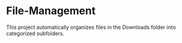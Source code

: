 # File-Management
This project automatically organizes files in the Downloads folder into categorized subfolders.
